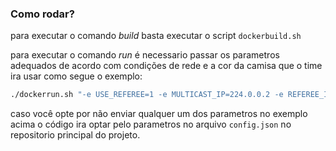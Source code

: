 ### Como rodar?

para executar o comando *build* basta executar o script ```dockerbuild.sh```

para executar o comando *run* é necessario passar os parametros adequados de acordo com condições de rede e a cor da camisa que o time ira usar como segue o exemplo:

```bash
./dockerrun.sh "-e USE_REFEREE=1 -e MULTICAST_IP=224.0.0.2 -e REFEREE_IP=224.5.23.2 -e REFEREE_PORT=10003 -e HOST_IP=localhost -e VISION_PORT=10002 -e COMMAND_PORT=20011 -e TEAM_COLOR=blue -e TEAM_SIDE=left"
```

caso você opte por não enviar qualquer um dos parametros no exemplo acima o código ira optar pelo parametros no arquivo ```config.json``` no repositorio principal do projeto.
